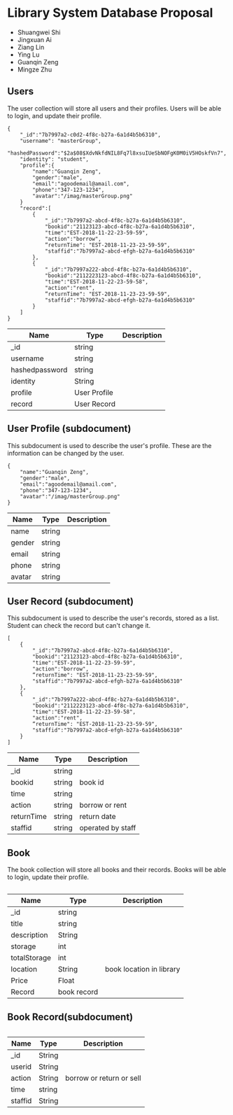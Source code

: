 # Library System Database Proposal

*  Shuangwei Shi
*  Jingxuan Ai
*  Ziang Lin
*  Ying Lu
*  Guanqin Zeng
*  Mingze Zhu

## Users

The user collection will store all users and their profiles. Users will be able to login, and update their profile.

```
{
    "_id":"7b7997a2-c0d2-4f8c-b27a-6a1d4b5b6310",
    "username": "masterGroup",
    "hashedPassword":"$2a$08$XdvNkfdNIL8Fq7l8xsuIUeSbNOFgK0M0iV5HOskfVn7",
    "identity": "student",
    "profile":{       
        "name":"Guanqin Zeng",
        "gender":"male",
        "email":"agoodemail@amail.com",
        "phone":"347-123-1234",
        "avatar":"/imag/masterGroup.png"
    }
    "record":[
        {
            "_id":"7b7997a2-abcd-4f8c-b27a-6a1d4b5b6310",
            "bookid":"21123123-abcd-4f8c-b27a-6a1d4b5b6310",
            "time":"EST-2018-11-22-23-59-59",
            "action":"borrow",
            “returnTime": "EST-2018-11-23-23-59-59",
            "staffid":"7b7997a2-abcd-efgh-b27a-6a1d4b5b6310"
        },
        {
            "_id":"7b7997a222-abcd-4f8c-b27a-6a1d4b5b6310",
            "bookid":"2112223123-abcd-4f8c-b27a-6a1d4b5b6310",
            "time":"EST-2018-11-22-23-59-58",
            "action":"rent",
            “returnTime": "EST-2018-11-23-23-59-59",
            "staffid":"7b7997a2-abcd-efgh-b27a-6a1d4b5b6310"
        }
    ]
}
```

| Name           | Type         | Description |
| -------------- | ------------ | ----------- |
| _id            | string       |             |
| username       | string       |             |
| hashedpassword | string       |             |
| identity       | String       |             |
| profile        | User Profile |             |
| record         | User Record  |             |

## User Profile (subdocument)

This subdocument is used to describe the user's profile. These are the information can be changed by the user.

```
{
    "name":"Guanqin Zeng",
    "gender":"male",
    "email":"agoodemail@amail.com",
    "phone":"347-123-1234",
    "avatar":"/imag/masterGroup.png"
}
```

| Name   | Type   | Description |
| ------ | ------ | ----------- |
| name   | string |             |
| gender | string |             |
| email  | string |             |
| phone  | string |             |
| avatar | string |             |

## User Record (subdocument)

This subdocument is used to describe the user's records, stored as a list. Student can check the record but can't change it.

```
[
    {
        "_id":"7b7997a2-abcd-4f8c-b27a-6a1d4b5b6310",
        "bookid":"21123123-abcd-4f8c-b27a-6a1d4b5b6310",
        "time":"EST-2018-11-22-23-59-59",
        "action":"borrow",
        “returnTime": "EST-2018-11-23-23-59-59",
        "staffid":"7b7997a2-abcd-efgh-b27a-6a1d4b5b6310"
    },
    {
        "_id":"7b7997a222-abcd-4f8c-b27a-6a1d4b5b6310",
        "bookid":"2112223123-abcd-4f8c-b27a-6a1d4b5b6310",
        "time":"EST-2018-11-22-23-59-58",
        "action":"rent",
        “returnTime": "EST-2018-11-23-23-59-59",
        "staffid":"7b7997a2-abcd-efgh-b27a-6a1d4b5b6310"
    }
]
```

| Name       | Type   | Description       |
| ---------- | ------ | ----------------- |
| _id        | string |                   |
| bookid     | string | book id           |
| time       | string |                   |
| action     | string | borrow or rent    |
| returnTime | string | return date       |
| staffid    | string | operated by staff |

## Book

The book collection will store all books and their records. Books will be able to login, update their profile.

```javascript
```

| Name         | Type        | Description              |
| ------------ | ----------- | ------------------------ |
| _id          | string      |                          |
| title        | string      |                          |
| description  | String      |                          |
| storage      | int         |                          |
| totalStorage | int         |                          |
| location     | String      | book location in library |
| Price        | Float       |                          |
| Record       | book record |                          |

## Book Record(subdocument)

```javascript
```


| Name    | Type   | Description              |
| ------- | ------ | ------------------------ |
| _id     | String |                          |
| userid  | String |                          |
| action  | String | borrow or return or sell |
| time    | string |                          |
| staffid | String |                          |


